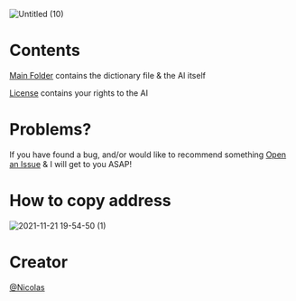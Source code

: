 ![Untitled (10)](https://user-images.githubusercontent.com/93119331/142715427-3ef244b6-a941-469b-ba16-b5bef01585eb.png)

# Contents

[Main Folder](https://github.com/flushedpng/selflearningai/tree/main/Self%20Learning) contains the dictionary file & the AI itself

[License](https://github.com/flushedpng/selflearningai/blob/main/LICENSE) contains your rights to the AI

# Problems?

If you have found a bug, and/or would like to recommend something [Open an Issue](https://github.com/flushedpng/selflearningai/issues/new/choose) & I will get to you ASAP!

# How to copy address

![2021-11-21 19-54-50 (1)](https://user-images.githubusercontent.com/93119331/142757485-88c3fb8c-e99e-4ac5-9b4d-2a742b730253.gif)

# Creator

[@Nicolas](https://github.com/flushedpng)

